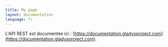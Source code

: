 ```yaml
---
title: My page
layout: documentation
language: fr
---
```


L'API REST est documentée ici : [https://documentation.gladysproject.com](https://documentation.gladysproject.com).    